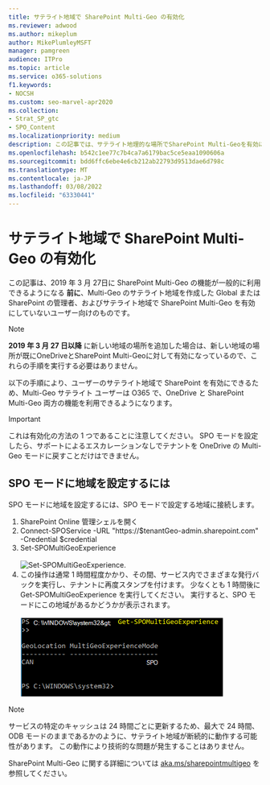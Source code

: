 ```yaml
---
title: サテライト地域で SharePoint Multi-Geo の有効化
ms.reviewer: adwood
ms.author: mikeplum
author: MikePlumleyMSFT
manager: pamgreen
audience: ITPro
ms.topic: article
ms.service: o365-solutions
f1.keywords:
- NOCSH
ms.custom: seo-marvel-apr2020
ms.collection:
- Strat_SP_gtc
- SPO_Content
ms.localizationpriority: medium
description: この記事では、サテライト地理的な場所でSharePoint Multi-Geoを有効にする方法に関するグローバル管理者またはSharePoint管理者向けの情報を提供します。
ms.openlocfilehash: b542c1ee77c7b4ca7a6179bac5ce5eaa1090606a
ms.sourcegitcommit: bdd6ffc6ebe4e6cb212ab22793d9513dae6d798c
ms.translationtype: MT
ms.contentlocale: ja-JP
ms.lasthandoff: 03/08/2022
ms.locfileid: "63330441"
---
```

# <a name="enabling-sharepoint-multi-geo-in-your-satellite-geo-location"></a>サテライト地域で SharePoint Multi-Geo の有効化

この記事は、2019 年 3 月 27日に SharePoint Multi-Geo の機能が一般的に利用できるようになる **前に**、Multi-Geo のサテライト地域を作成した Global または SharePoint の管理者、およびサテライト地域で SharePoint Multi-Geo を有効にしていないユーザー向けのものです。 

>[!Note]
>**2019 年 3 月 27 日以降** に新しい地域の場所を追加した場合は、新しい地域の場所が既にOneDriveとSharePoint Multi-Geoに対して有効になっているので、これらの手順を実行する必要はありません。

以下の手順により、ユーザーのサテライト地域で SharePoint を有効にできるため、Multi-Geo サテライト ユーザーは O365 で、OneDrive と SharePoint Multi-Geo 両方の機能を利用できるようになります。 

>[!IMPORTANT]
>これは有効化の方法の 1 つであることに注意してください。 SPO モードを設定したら、サポートによるエスカレーションなしでテナントを OneDrive の Multi-Geo モードに戻すことだけはできません。 

## <a name="to-set-a-geo-location-into-spo-mode"></a>SPO モードに地域を設定するには

SPO モードに地域を設定するには、SPO モードで設定する地域に接続します。

1.    SharePoint Online 管理シェルを開く 
2.    Connect-SPOService -URL "https://$tenantGeo-admin.sharepoint.com" -Credential $credential
3.    Set-SPOMultiGeoExperience</br></br>
![Set-SPOMultiGeoExperience.](../media/Set-SPO-MultiGeo.jpg)
4.    この操作は通常 1 時間程度かかり、その間、サービス内でさまざまな発行バックを実行し、テナントに再度スタンプを付けます。 少なくとも 1 時間後に Get-SPOMultiGeoExperience を実行してください。  実行すると、SPO モードにこの地域があるかどうかが表示されます。</br></br>
![Set-SPOMultiGeoExperience.](../media/Get-SPO-MultiGeo.jpg)

 
 
 
>[!Note]
>サービスの特定のキャッシュは 24 時間ごとに更新するため、最大で 24 時間、ODB モードのままであるかのように、サテライト地域が断続的に動作する可能性があります。 この動作により技術的な問題が発生することはありません。 
 
SharePoint Multi-Geo に関する詳細については [aka.ms/sharepointmultigeo](multi-geo-capabilities-in-onedrive-and-sharepoint-online-in-microsoft-365.md) を参照してください。


